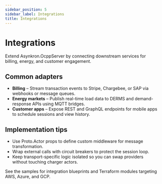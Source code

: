 ```yaml
---
sidebar_position: 5
sidebar_label: Integrations
title: Integrations
---
```


# Integrations

Extend Asynkron.OcppServer by connecting downstream services for billing, energy, and customer engagement.

## Common adapters

- **Billing** – Stream transaction events to Stripe, Chargebee, or SAP via webhooks or message queues.
- **Energy markets** – Publish real-time load data to DERMS and demand-response APIs using MQTT bridges.
- **Customer apps** – Expose REST and GraphQL endpoints for mobile apps to schedule sessions and view history.

## Implementation tips

- Use Proto.Actor props to define custom middleware for message transformation.
- Wrap external calls with circuit breakers to protect the session loop.
- Keep transport-specific logic isolated so you can swap providers without touching charger actors.

See the samples for integration blueprints and Terraform modules targeting AWS, Azure, and GCP.
